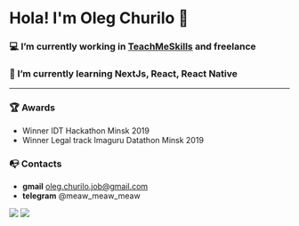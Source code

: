 # Hola! I'm Oleg Churilo 👋


### 💻 I’m currently working in [TeachMeSkills](https://teachmeskills.by/) and freelance
### 📘 I’m currently learning NextJs, React, React Native

***

### 🏆 Awards
+ Winner IDT Hackathon Minsk 2019
+ Winner Legal track Imaguru Datathon Minsk 2019

### 📭 Contacts 
- **gmail** oleg.churilo.job@gmail.com
- **telegram** @meaw_meaw_meaw

<img src='https://github-readme-stats.vercel.app/api?username=Oleg-Kolosov&&show_icons=true&title_color=ffffff&icon_color=bb2acf&text_color=daf7dc&bg_color=151515'>

<img src='https://www.codewars.com/users/Oleg-Kolosov/badges/large'>
